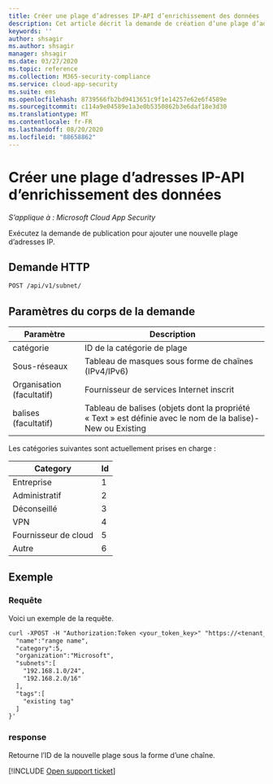 ```yaml
---
title: Créer une plage d’adresses IP-API d’enrichissement des données
description: Cet article décrit la demande de création d’une plage d’adresses IP dans l’API d’enrichissement des données de Cloud App Security.
keywords: ''
author: shsagir
ms.author: shsagir
manager: shsagir
ms.date: 03/27/2020
ms.topic: reference
ms.collection: M365-security-compliance
ms.service: cloud-app-security
ms.suite: ems
ms.openlocfilehash: 8739566fb2bd9413651c9f1e14257e62e6f4589e
ms.sourcegitcommit: c114a9e04589e1a3e0b5350862b3e6daf18e3d30
ms.translationtype: MT
ms.contentlocale: fr-FR
ms.lasthandoff: 08/20/2020
ms.locfileid: "88658862"
---
```

# <a name="create-ip-address-range---data-enrichment-api"></a>Créer une plage d’adresses IP-API d’enrichissement des données

*S’applique à : Microsoft Cloud App Security*

Exécutez la demande de publication pour ajouter une nouvelle plage d’adresses IP.

## <a name="http-request"></a>Demande HTTP

```rest
POST /api/v1/subnet/
```

## <a name="request-body-parameters"></a>Paramètres du corps de la demande

| Paramètre | Description |
| --- | --- |
| catégorie | ID de la catégorie de plage |
| Sous-réseaux | Tableau de masques sous forme de chaînes (IPv4/IPv6) |
| Organisation (facultatif) | Fournisseur de services Internet inscrit |
| balises (facultatif) | Tableau de balises (objets dont la propriété « Text » est définie avec le nom de la balise)-New ou Existing |

Les catégories suivantes sont actuellement prises en charge :

| Category | Id |
| --- | -- |
| Entreprise | 1 |
| Administratif | 2 |
| Déconseillé | 3 |
| VPN | 4 |
| Fournisseur de cloud | 5 |
| Autre | 6 |

## <a name="example"></a>Exemple

### <a name="request"></a>Requête

Voici un exemple de la requête.

```rest
curl -XPOST -H "Authorization:Token <your_token_key>" "https://<tenant_id>.<tenant_region>.contoso.com/api/v1/subnet/create_rule/" -d '{
  "name":"range name",
  "category":5,
  "organization":"Microsoft",
  "subnets":[
    "192.168.1.0/24",
    "192.168.2.0/16"
  ],
  "tags":[
    "existing tag"
  ]
}'
```

### <a name="response"></a>response

Retourne l’ID de la nouvelle plage sous la forme d’une chaîne.

[!INCLUDE [Open support ticket](includes/support.md)]
